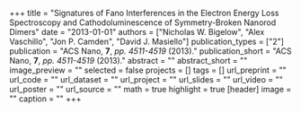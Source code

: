 +++
title = "Signatures of Fano Interferences in the Electron Energy Loss Spectroscopy and Cathodoluminescence of Symmetry-Broken Nanorod Dimers"
date = "2013-01-01"
authors = ["Nicholas W. Bigelow", "Alex Vaschillo", "Jon P. Camden", "David J. Masiello"]
publication_types = ["2"]
publication = "ACS Nano, **7**, _pp. 4511-4519_ (2013)."
publication_short = "ACS Nano, **7**, _pp. 4511-4519_ (2013)."
abstract = ""
abstract_short = ""
image_preview = ""
selected = false
projects = []
tags = []
url_preprint = ""
url_code = ""
url_dataset = ""
url_project = ""
url_slides = ""
url_video = ""
url_poster = ""
url_source = ""
math = true
highlight = true
[header]
image = ""
caption = ""
+++
